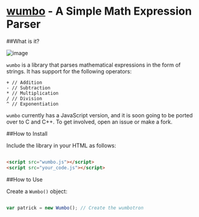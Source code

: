 [wumbo](https://github.com/shrimpboyho/wumbo/) - A Simple Math Expression Parser
==============================================

##What is it?

![image](http://static.fjcdn.com/pictures/Wumbo_1a4a2c_1459092.jpg)

```wumbo``` is a library that parses mathematical expressions in the form of strings. It has support for the following operators:
```
+ // Addition
- // Subtraction
* // Multiplication
/ // Division
^ // Exponentiation
```
```wumbo``` currently has a JavaScript version, and it is soon going to be ported over to C and C++. To get involved, open an issue or make a fork.

##How to Install

Include the library in your HTML as follows:

```html

<script src="wumbo.js"></script>
<script src="your_code.js"></script>
```

##How to Use

Create a ```Wumbo()``` object:

```js

var patrick = new Wumbo(); // Create the wumbotron
```
